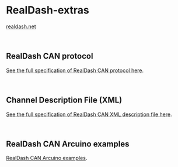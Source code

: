 # **RealDash-extras**
[realdash.net](https://www.realdash.net)

&nbsp;
## **RealDash CAN protocol**
[See the full specification of RealDash CAN protocol here](./realdash-can-protocol.md).

&nbsp;
## **Channel Description File (XML)**
[See the full specification of RealDash CAN XML description file here](./realdash-can-description-file.md).

&nbsp;
## **RealDash CAN Arcuino examples**
[RealDash CAN Arcuino examples](./Arduino-examples/README.md).
